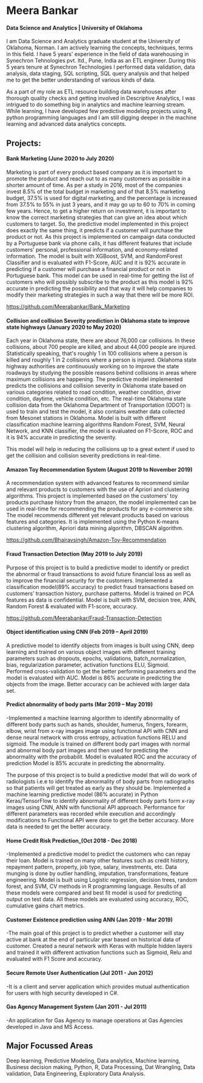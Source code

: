 # Meera Bankar
#### Data Science and Analytics | University of Oklahoma

I am Data Science and Analytics graduate student at the University of Oklahoma, Norman. I am actively learning the concepts, techniques, terms in this field. I have 5 years' experience in the field of data warehousing in Synechron Tehnologies pvt. ltd., Pune, India as an ETL engineer. During this 5 years tenure at Synechron Technologies I performed data validation, data analysis, data staging, SQL scripting, SQL query analysis and that helped me to get the better understanding of various kinds of data.

As a part of my role as ETL resource building data warehouses after thorough quality checks and getting involved in Descriptive Analytics, I was intrigued to do something big in analytics and machine learning stream. While learning, I have developed few predictive modeling projects using R, python programming languages and I am still digging deeper in the machine learning and advanced data analytics concepts.



## Projects:

#### Bank Marketing (June 2020 to July 2020)

Marketing is part of every product based company as it is important to promote the product and reach out to as many customers as possible in a shorter amount of time. As per a study in 2016, most of the companies invest 8.5% of the total budget in marketing and of that 8.5% marketing budget, 37.5% is used for digital marketing, and the percentage is increased from 37.5% to 55% in just 3 years, and it may go up to 60 to 70% in coming few years. Hence, to get a higher return on investment, it is important to know the correct marketing strategies that can give an idea about which customers to target. 
So, the predictive model implemented in this project does exactly the same thing, it predicts if a customer will purchase the product or not. As this project is implemented on campaign data conducted by a Portuguese bank via phone calls, it has different features that include customers' personal, professional information, and economy-related information. The model is built with XGBoost, SVM, and RandomForest Classifier and is evaluated with F1-Score, AUC and it is 92% accurate in predicting if a customer will purchase a financial product or not in Portuguese bank.
This model can be used in real-time for getting the list of customers who will possibly subscribe to the product as this model is 92% accurate in predicting the possibility and that way it will help companies to modify their marketing strategies in such a way that there will be more ROI.

https://github.com/Meerabankar/Bank_Marketing




#### Collision and collision Severity prediction in Oklahoma state to improve state highways (January 2020 to May 2020)

Each year in Oklahoma state, there are about 76,000 car collisions. In these collisions, about 700 people are killed, and about 44,000 people are injured. Statistically speaking, that's roughly 1 in 100 collisions where a person is killed and roughly 1 in 2 collisions where a person is injured. Oklahoma state highway authorities are continuously working on to improve the state roadways by studying the possible reasons behind collisions in areas where maximum collisions are happening. 
The predictive model implemented predicts the collisions and collision severity in Oklahoma state based on various categories related to road condition, weather condition, driver condition, daytime, vehicle condition, etc. The real-time Oklahoma state collision data from the Oklahoma Department of Transportation (ODOT) is used to train and test the model, it also contains weather data collected from Mesonet stations in Oklahoma. Model is built with different classification machine learning algorithms Random Forest, SVM, Neural Network, and KNN classifier, the model is evaluated on F1-Score, ROC and it is 94% accurate in predicting the severity. 

This model will help in reducing the collisions up to a great extent if used to get the collision and collision severity predictions in real-time.




#### Amazon Toy Recommendation System (August 2019 to November 2019)

A recommendation system with advanced features to recommend similar and relevant products to customers with the use of Apriori and clustering algorithms. This project is implemented based on the customers' toy products purchase history from the amazon, the model implemented can be used in real-time for recommending the products for any e-commerce site. The model recommends different yet relevant products based on various features and categories. It is implemented using the Python K-means clustering algorithm, Apriori data mining algorithm, DBSCAN algorithm.

https://github.com/Bhairavsingh/Amazon-Toy-Recommendation



#### Fraud Transaction Detection (May 2019 to July 2019)

Purpose of this project is to build a predictive model to identify or predict the abnormal or fraud transactions to avoid future financial loss as well as to improve the financial security for the customers. Implemented a classification model(89% accuracy) to predict fraud transactions based on customers’ transaction history, purchase patterns. Model is trained on PCA features as data is confidential. Model is built with SVM, decision tree, ANN, Random Forest & evaluated with F1-score, accuracy. 

https://github.com/Meerabankar/Fraud-Transaction-Detection




#### Object identification using CNN (Feb 2019 – April 2019)
A predictive model to identify objects from images is built using CNN, deep learning and trained on various object images with different training parameters such as dropouts, epochs, validations, batch_normalization, bias, regularization parameter, activation functions ELU, Sigmoid. Performed cross-validation to get the better performing parameters and the model is evaluated with AUC. Model is 86% accurate in predicting the objects from the image. 
Better accuracy can be achieved with larger data set.



#### Predict abnormality of body parts (Mar 2019 – May 2019)

-Implemented a machine learning algorithm to identify abnormality of different body parts such as hands, shoulder, humerus, fingers, forearm, elbow, wrist from x-ray images image using functional API with CNN and dense neural network with cross entropy, activation functions RELU and sigmoid. The module is trained on different body part images with normal and abnormal body part images and then used for predicting the abnormality with the probabilit. Model is evaluated ROC and the accuracy of prediction Model is 85% accurate in predicting the abnormality.

The purpose of this project is to build a predictive model that will do work of radiologists i.e.e to identify the abnormality of body parts from radiographs so that patients will get treated as early as they should be.  Implemented a machine learning predictive model (86% accurate) in Python Keras/TensorFlow to identify abnormality of different body parts form x-ray images using CNN, ANN with functional API approach. Performance for different parameters was recorded while execution and accordingly modifications to Functional API were done to get the better accuracy. More data is needed to get the better accuracy.



#### Home Credit Risk Prediction_(Oct 2018 - Dec 2018)

-Implemented a predictive model to predict the customers who can repay their loan. Model is trained on many other features such as credit history, repayment pattern, property, job type, salary, investments, etc. Data munging is done by outlier handling, imputation, transformations, feature engineering. Model is built using Logistic regression, decision trees, random forest, and SVM, CV methods in R programming language. Results of all these models were compared and best fit model is used for predicting output on test data. All these models are evaluated using accuracy, ROC, cumulative gains chart metrics.




#### Customer Existence prediction using ANN (Jan 2019 - Mar 2019)

-The main goal of this project is to predict whether a customer will stay active at bank at the end of particular year based on historical data of customer. Created a neural network with Keras with multiple hidden layers and trained it with different activation functions such as Sigmoid, Relu and evaluated with F1 Score and accuracy.




#### Secure Remote User Authentication (Jul 2011 - Jun 2012)

-It is a client and server application which provides mutual authentication for users with high security developed in C#. 




#### Gas Agency Management System (Jan 2011 - Jul 2011)

-An application for Gas Agency to manage operations at Gas Agencies developed in Java and MS Access.




## Major Focussed Areas 
Deep learning, Predictive Modeling, Data analytics, Machine learning, Business decision making, Python, R, Data Processing, Dat Wrangling, Data validation, Data Engineering, Exploratory Data Analysis.
